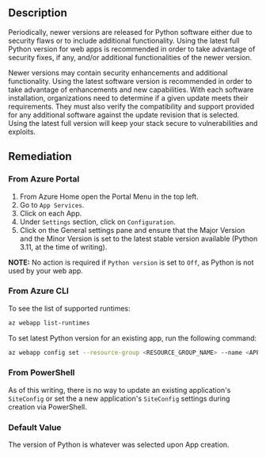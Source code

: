 ## Description

Periodically, newer versions are released for Python software either due to security flaws or to include additional functionality. Using the latest full Python version for web apps is recommended in order to take advantage of security fixes, if any, and/or additional functionalities of the newer version.

Newer versions may contain security enhancements and additional functionality. Using the latest software version is recommended in order to take advantage of enhancements and new capabilities. With each software installation, organizations need to determine if a given update meets their requirements. They must also verify the compatibility and support provided for any additional software against the update revision that is selected. Using the latest full version will keep your stack secure to vulnerabilities and exploits.

## Remediation

### From Azure Portal

1. From Azure Home open the Portal Menu in the top left.
2. Go to `App Services`.
3. Click on each App.
4. Under `Settings` section, click on `Configuration`.
5. Click on the General settings pane and ensure that the Major Version and the Minor Version is set to the latest stable version available (Python 3.11, at the time of writing).

**NOTE:** No action is required if `Python version` is set to `Off`, as Python is not used by your web app.

### From Azure CLI

To see the list of supported runtimes:

```bash
az webapp list-runtimes
```

To set latest Python version for an existing app, run the following command:

```bash
az webapp config set --resource-group <RESOURCE_GROUP_NAME> --name <APP_NAME> [--windows-fx-version "PYTHON|3.11"] [--linux-fx-version "PYTHON|3.11"]
```

### From PowerShell

As of this writing, there is no way to update an existing application's `SiteConfig` or set the a new application's `SiteConfig` settings during creation via PowerShell.

### Default Value

The version of Python is whatever was selected upon App creation.
